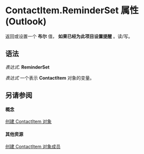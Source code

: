 
# ContactItem.ReminderSet 属性 (Outlook)

返回或设置一个 **布尔** 值， **如果已经为此项目设置提醒** 。读/写。


## 语法

 _表达式_. **ReminderSet**

 _表达式_ 一个表示 **ContactItem** 对象的变量。


## 另请参阅


#### 概念


[创建 ContactItem 对象](8e32093c-a678-f1fd-3f35-c2d8994d166f.md)
#### 其他资源


[创建 ContactItem 对象成员](a8b13369-4c87-02aa-e62a-1f3067e559fa.md)